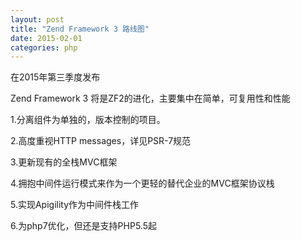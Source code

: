 ```yaml
---
layout: post
title: "Zend Framework 3 路线图"
date: 2015-02-01
categories: php
---
```


在2015年第三季度发布

Zend Framework 3 将是ZF2的进化，主要集中在简单，可复用性和性能

1.分离组件为单独的，版本控制的项目。

2.高度重视HTTP messages，详见PSR-7规范

3.更新现有的全栈MVC框架

4.拥抱中间件运行模式来作为一个更轻的替代企业的MVC框架协议栈

5.实现Apigility作为中间件栈工作

6.为php7优化，但还是支持PHP5.5起